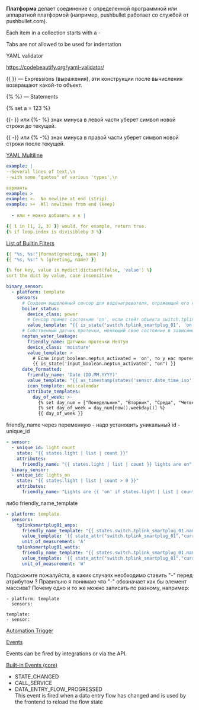 **Платформа** 
делает соединение с определенной программной или аппаратной платформой (например, pushbullet работает со службой от pushbullet.com).

Each item in a collection starts with a -

<red>Tabs</red> are not allowed to be used for indentation

YAML validator

https://codebeautify.org/yaml-validator/


{{   }} — Expressions (выражения), эти конструкции после вычисления возвращают какой-то объект.

{%   %} — Statements

{% set a = 123 %}

{{-   }} или {%-   %} знак минуса в левой части уберет символ новой строки до текущей.

{{   -}} или {%   -%} знак минуса в правой части уберет символ новой строки после текущей.

[YAML Multiline](https://yaml-multiline.info/)

```yaml
example: |
··Several lines of text,\n
··with some "quotes" of various 'types',\n

варианты
example: >
example: >-  No newline at end (strip)
example: >+  All newlines from end (keep)
  
  - или + можно добавить и к |
```

```yaml
{{ 1 in [1, 2, 3] }} would, for example, return true.
{% if loop.index is divisibleby 3 %}  

```

[List of Builtin Filters](https://jinja.palletsprojects.com/en/3.0.x/templates/#list-of-builtin-filters)

```yaml
{{ "%s, %s!"|format(greeting, name) }}
{{ "%s, %s!" % (greeting, name) }}

{% for key, value in mydict|dictsort(false, 'value') %}
sort the dict by value, case insensitive
```

```yaml
binary_sensor:
  - platform: template
    sensors:
      # Создаем выделенный сенсор для водонагревателя, отражающий его статус (вкл\выкл)
      boiler_status:
        device_class: power
        # Сенсор примет состояние 'on', если стейт объекта switch.tplink_smartplug_01 будет 'on'
        value_template: "{{ is_state('switch.tplink_smartplug_01', 'on') }}"
      # Собственный датчик протечки, меняющий свое состояние в зависимости от input_boolean
      neptun_water_leakage:
        friendly_name: Датчики протечки Нептун
        device_class: 'moisture'
        value_template: >
          # Если input_boolean.neptun_activated = 'on', то у нас протечка
          {{ is_state('input_boolean.neptun_activated', "on") }}
      date_formatted:
        friendly_name: 'Date (DD.MM.YYYY)'
        value_template: "{{ as_timestamp(states('sensor.date_time_iso')) | timestamp_custom('%d.%m.%Y') }}"
        icon_template: mdi:calendar
        attribute_templates:
          day_of_week: >-
            {% set day_num = ["Понедельник", "Вторник", "Среда", "Четверг", "Пятница", "Суббота", "Воскресенье"] %}
            {% set day_of_week = day_num[now().weekday()] %}
            {{ day_of_week }}
```

friendly_name через переменную - надо установить уникальный id - unique_id

```yaml
- sensor:
  - unique_id: light_count
    state: "{{ states.light | list | count }}"
    attributes:
      friendly_name: "{{ states.light | list | count }} lights are on"
  binary_sensor:
  - unique_id: lights_on
    state: "{{ states.light | list | count > 0 }}"
    attributes:
      friendly_name: "Lights are {{ 'on' if states.light | list | count > 0 else 'off' }}"
```

либо friendly_name_template
```yaml
- platform: template
  sensors:
    tplinksmartplug01_amps:
      friendly_name_template: "{{ states.switch.tplink_smartplug_01.name}} Current"
      value_template: '{{ state_attr("switch.tplink_smartplug_01","current_a") | float }}'
      unit_of_measurement: 'A'
    tplinksmartplug01_watts:
      friendly_name_template: "{{ states.switch.tplink_smartplug_01.name}} Current Consumption"
      value_template: '{{ state_attr("switch.tplink_smartplug_01","current_power_w") | float }}'
      unit_of_measurement: 'W'
```


Подскажите пожалуйста, в каких случаях необходимо ставить "-" перед атрибутом ?
Правильно я понимаю что "-" обозначает как бы элемент массива?
Почему одно и то же можно записать по разному, например:
```
- platform: template
  sensors:

template:
- sensor:
```

[Automation Trigger](https://www.home-assistant.io/docs/automation/trigger)

[Events](https://www.home-assistant.io/docs/configuration/events/)

Events can be fired by integrations or via the API.

[Built-in Events (core)](https://www.home-assistant.io/docs/configuration/events/#built-in-events-core)
- STATE_CHANGED
- CALL_SERVICE
- DATA_ENTRY_FLOW_PROGRESSED<br>
  This event is fired when a data entry flow has changed and is used by the frontend to reload the flow state